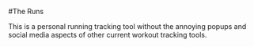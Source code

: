 #The Runs

This is a personal running tracking tool without the annoying popups and social media aspects of other current workout tracking tools.
